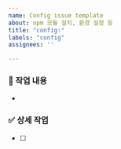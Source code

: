 ```yaml
---
name: Config issue template
about: npm 모듈 설치, 환경 설정 등
title: "config:"
labels: "config"
assignees: ''

---
```


### 📌 작업 내용

-

### ✅ 상세 작업

- [ ] 